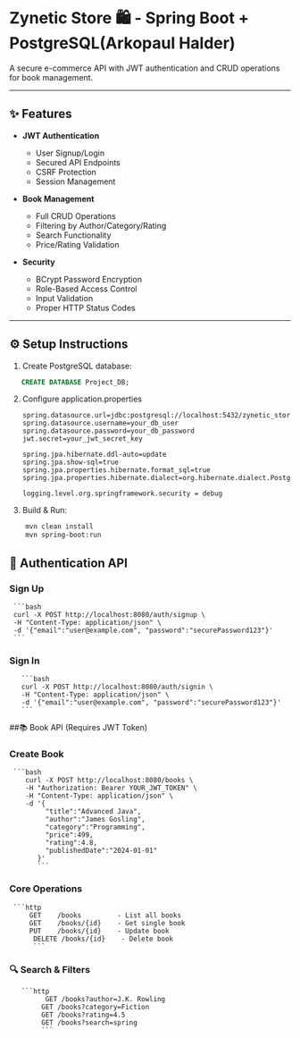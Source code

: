 # Zynetic Store 🛍️ - Spring Boot + PostgreSQL(Arkopaul Halder)

A secure e-commerce API with JWT authentication and CRUD operations for book management.

---

## ✨ Features

- **JWT Authentication**
  - User Signup/Login
  - Secured API Endpoints
  - CSRF Protection
  - Session Management

- **Book Management**
  - Full CRUD Operations
  - Filtering by Author/Category/Rating
  - Search Functionality
  - Price/Rating Validation

- **Security**
  - BCrypt Password Encryption
  - Role-Based Access Control
  - Input Validation
  - Proper HTTP Status Codes

---

## ⚙️ Setup Instructions

1. Create PostgreSQL database:
```sql
   CREATE DATABASE Project_DB;
```
2. Configure application.properties
   ```http
   spring.datasource.url=jdbc:postgresql://localhost:5432/zynetic_store
   spring.datasource.username=your_db_user
   spring.datasource.password=your_db_password
   jwt.secret=your_jwt_secret_key

   spring.jpa.hibernate.ddl-auto=update
   spring.jpa.show-sql=true
   spring.jpa.properties.hibernate.format_sql=true
   spring.jpa.properties.hibernate.dialect=org.hibernate.dialect.PostgreSQLDialect

   logging.level.org.springframework.security = debug
   ```
4. Build & Run:
```bash
    mvn clean install
    mvn spring-boot:run
```
## 🔑 Authentication API
 ### Sign Up
     ```bash
     curl -X POST http://localhost:8080/auth/signup \
     -H "Content-Type: application/json" \
     -d '{"email":"user@example.com", "password":"securePassword123"}'
     ```
  ### Sign In
       ```bash
       curl -X POST http://localhost:8080/auth/signin \
       -H "Content-Type: application/json" \
       -d '{"email":"user@example.com", "password":"securePassword123"}'
       ```
##📚 Book API (Requires JWT Token)
  ### Create Book
     ```bash
        curl -X POST http://localhost:8080/books \
        -H "Authorization: Bearer YOUR_JWT_TOKEN" \
        -H "Content-Type: application/json" \
        -d '{
             "title":"Advanced Java",
             "author":"James Gosling",
             "category":"Programming",
             "price":499,
             "rating":4.8,
             "publishedDate":"2024-01-01"
           }'
           ```
   ### Core Operations
     ```http
         GET    /books         - List all books
         GET    /books/{id}    - Get single book
         PUT    /books/{id}    - Update book
          DELETE /books/{id}    - Delete book
          ```
  ### 🔍 Search & Filters
       ```http
             GET /books?author=J.K. Rowling
            GET /books?category=Fiction
            GET /books?rating=4.5
            GET /books?search=spring
            ```
            
     
